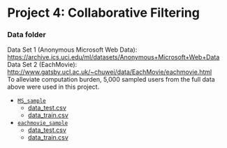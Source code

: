 # Project 4: Collaborative Filtering

### Data folder
Data Set 1 (Anonymous Microsoft Web Data): https://archive.ics.uci.edu/ml/datasets/Anonymous+Microsoft+Web+Data
Data Set 2 (EachMovie): http://www.gatsby.ucl.ac.uk/~chuwei/data/EachMovie/eachmovie.html  
To alleviate computation burden, 5,000 sampled users from the full data above were used in this project.   
+ [`MS_sample`](MS_sample)
  + [data_test.csv](MS_sample/data_test.csv)  
  + [data_train.csv](MS_sample/data_train.csv)  
+ [`eachmovie_sample`](eachmovie_sample)
  + [data_test.csv](eachmovie_sample/data_test.csv)  
  + [data_train.csv](eachmovie_sample/data_train.csv)  
